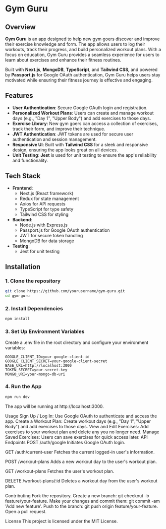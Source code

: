 # Gym Guru

## Overview

**Gym Guru** is an app designed to help new gym goers discover and improve their exercise knowledge and form. The app allows users to log their workouts, track their progress, and build personalized workout plans. With a focus on education, Gym Guru provides a seamless experience for users to learn about exercises and enhance their fitness routines.

Built with **Next.js**, **MongoDB**, **TypeScript**, and **Tailwind CSS**, and powered by **Passport.js** for Google OAuth authentication, Gym Guru helps users stay motivated while ensuring their fitness journey is effective and engaging.

## Features

- **User Authentication**: Secure Google OAuth login and registration.
- **Personalized Workout Plans**: Users can create and manage workout days (e.g., "Day 1", "Upper Body") and add exercises to those days.
- **Exercise Library**: New gym goers can access a collection of exercises, track their form, and improve their technique.
- **JWT Authentication**: JWT tokens are used for secure user authentication and session management.
- **Responsive UI**: Built with **Tailwind CSS** for a sleek and responsive design, ensuring the app looks great on all devices.
- **Unit Testing**: **Jest** is used for unit testing to ensure the app's reliability and functionality.

## Tech Stack

- **Frontend**:
  - Next.js (React framework)
  - Redux for state management
  - Axios for API requests
  - TypeScript for type safety
  - Tailwind CSS for styling
- **Backend**:
  - Node.js with Express.js
  - Passport.js for Google OAuth authentication
  - JWT for secure token handling
  - MongoDB for data storage
- **Testing**:
  - Jest for unit testing

## Installation

### 1. Clone the repository

```bash
git clone https://github.com/yourusername/gym-guru.git
cd gym-guru

```

### 2. Install Dependencies

```bash
npm install
```

### 3. Set Up Environment Variables

Create a .env file in the root directory and configure your environment variables:

```env
GOOGLE_CLIENT_ID=your-google-client-id
GOOGLE_CLIENT_SECRET=your-google-client-secret
BASE_URL=http://localhost:3000
TOKEN_SECRET=your-secret-key
MONGO_URI=your-mongo-db-uri
```

### 4. Run the App

```bash
npm run dev
```

The app will be running at http://localhost:3000.

Usage
Sign Up / Log In: Use Google OAuth to authenticate and access the app.
Create a Workout Plan: Create workout days (e.g., "Day 1", "Upper Body") and add exercises to those days.
View and Edit Exercises: Add exercises to your workout plan and delete any you no longer need.
Manage Saved Exercises: Users can save exercises for quick access later.
API Endpoints
POST /auth/google
Initiates Google OAuth login.

GET /auth/current-user
Fetches the current logged-in user's information.

POST /workout-plans
Adds a new workout day to the user's workout plan.

GET /workout-plans
Fetches the user's workout plan.

DELETE /workout-plans/:id
Deletes a workout day from the user's workout plan.

Contributing
Fork the repository.
Create a new branch: git checkout -b feature/your-feature.
Make your changes and commit them: git commit -am 'Add new feature'.
Push to the branch: git push origin feature/your-feature.
Open a pull request.

License
This project is licensed under the MIT License.
